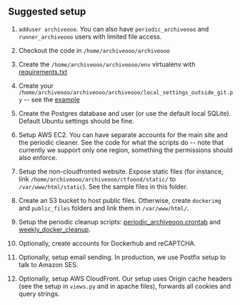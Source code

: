 ## Suggested setup

1. `adduser archiveooo`. You can also have `periodic_archiveooo` and `runner_archiveooo` users with limited file access.

2. Checkout the code in `/home/archiveooo/archiveooo`

3. Create the `/home/archiveooo/archiveooo/env` virtualenv with [requirements.txt](../requirements.txt) 

4. Create your `/home/archiveooo/archiveooo/archiveooo/local_settings_outside_git.py` -- see the [example](./sample_local_settings_outside_git.py)

5. Create the Postgres database and user (or use the default local SQLite). Default Ubuntu settings should be fine.

6. Setup AWS EC2. You can have separate accounts for the main site and the periodic cleaner. See the code for what the scripts do -- note that currently we support only one region, something the permissions should also enforce.

7. Setup the non-cloudfronted website. Expose static files (for instance, link `/home/archiveooo/archiveooo/ctfoood/static/` to `/var/www/html/static`). See the sample files in this folder.

8. Create an S3 bucket to host public files. Otherwise, create `dockerimg` and `public_files` folders and link them in `/var/www/html/`.

9. Setup the periodic cleanup scripts: [periodic_archiveooo.crontab](./periodic_archiveooo.crontab) and [weekly_docker_cleanup](./weekly_docker_cleanup).

10. Optionally, create accounts for Dockerhub and reCAPTCHA.

11. Optionally, setup email sending. In production, we use Postfix setup to talk to Amazon SES.

12. Optionally, setup AWS CloudFront. Our setup uses Origin cache headers (see the setup in `views.py` and in apache files), forwards all cookies and query strings.
